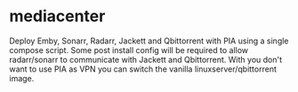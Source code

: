 # mediacenter
Deploy Emby, Sonarr, Radarr, Jackett and Qbittorrent with PIA using a single compose script.
Some post install config will be required to allow radarr/sonarr to communicate with Jackett and Qbittorrent.
With you don't want to use PIA as VPN you can switch the vanilla linuxserver/qbittorrent image.
